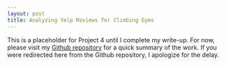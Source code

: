 ```yaml
---
layout: post
title: Analyzing Yelp Reviews for Climbing Gyms
---
```


This is a placeholder for Project 4 until I complete my write-up. For now, please visit my [Github repository]("https://github.com/harrisonized/Data_Science_Projects/tree/master/Project%204%20-%20Analyzing%20Yelp%20Reviews%20for%20Climbing%20Gyms") for a quick summary of the work. If you were redirected here from the Github repository, I apologize for the delay.

